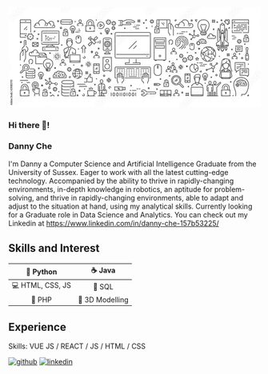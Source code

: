 ![Computer Science and Artificial Intelligence graduate](https://github.com/MiniNinja2131/MiniNinja2131/blob/master/computerScienceBanner.jpg)

### Hi there 👋! 
### Danny Che
I'm Danny a Computer Science and Artificial Intelligence Graduate from the University of Sussex. Eager to work with all the latest cutting-edge technology. Accompanied by the ability to thrive in rapidly-changing environments, in-depth knowledge in robotics, an aptitude for problem-solving, and thrive in rapidly-changing environments, able to adapt and adjust to the situation at hand, using my analytical skills. Currently looking for a Graduate role in Data Science and Analytics. You can check out my Linkedin at https://www.linkedin.com/in/danny-che-157b53225/

## Skills and Interest
| 🐍 Python  | ☕ Java |
| :-------------: | :-------------: |
| 💻 HTML, CSS, JS  | 📰 SQL  |
| 📄 PHP  | 💠 3D Modelling  |

## Experience


Skills: VUE JS / REACT / JS / HTML / CSS


[<img src='https://cdn.jsdelivr.net/npm/simple-icons@3.0.1/icons/github.svg' alt='github' height='40'>](https://github.com/MiniNinja2131)  [<img src='https://cdn.jsdelivr.net/npm/simple-icons@3.0.1/icons/linkedin.svg' alt='linkedin' height='40'>](https://www.linkedin.com/in/https://www.linkedin.com/in/danny-che-157b53225//)  
